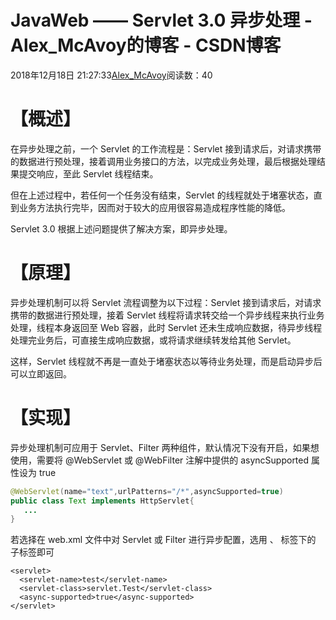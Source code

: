 # JavaWeb —— Servlet 3.0 异步处理 - Alex_McAvoy的博客 - CSDN博客





2018年12月18日 21:27:33[Alex_McAvoy](https://me.csdn.net/u011815404)阅读数：40








# 【概述】

在异步处理之前，一个 Servlet 的工作流程是：Servlet 接到请求后，对请求携带的数据进行预处理，接着调用业务接口的方法，以完成业务处理，最后根据处理结果提交响应，至此 Servlet 线程结束。

但在上述过程中，若任何一个任务没有结束，Servlet 的线程就处于堵塞状态，直到业务方法执行完毕，因而对于较大的应用很容易造成程序性能的降低。

Servlet 3.0 根据上述问题提供了解决方案，即异步处理。

# 【原理】

异步处理机制可以将 Servlet 流程调整为以下过程：Servlet 接到请求后，对请求携带的数据进行预处理，接着 Servlet 线程将请求转交给一个异步线程来执行业务处理，线程本身返回至 Web 容器，此时 Servlet 还未生成响应数据，待异步线程处理完业务后，可直接生成响应数据，或将请求继续转发给其他 Servlet。

这样，Servlet 线程就不再是一直处于堵塞状态以等待业务处理，而是启动异步后可以立即返回。

# 【实现】

异步处理机制可应用于 Servlet、Filter 两种组件，默认情况下没有开启，如果想使用，需要将 @WebServlet 或 @WebFilter 注解中提供的 asyncSupported 属性设为 true

```java
@WebServlet(name="text",urlPatterns="/*",asyncSupported=true)
public class Text implements HttpServlet{
   ...
}
```

若选择在 web.xml 文件中对 Servlet 或 Filter 进行异步配置，选用 <servlet>、<filter> 标签下的 <async-supported> 子标签即可

```
<servlet>
  <servlet-name>test</servlet-name>
  <servlet-class>servlet.Test</servlet-class>
  <async-supported>true</async-supported>
</servlet>
```





